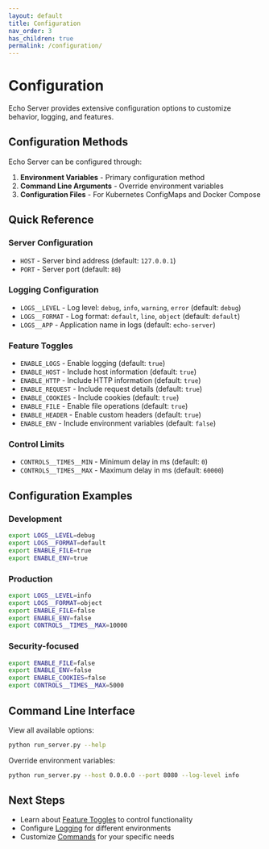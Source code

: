 ```yaml
---
layout: default
title: Configuration
nav_order: 3
has_children: true
permalink: /configuration/
---
```


# Configuration

Echo Server provides extensive configuration options to customize behavior, logging, and features.

## Configuration Methods

Echo Server can be configured through:

1. **Environment Variables** - Primary configuration method
2. **Command Line Arguments** - Override environment variables
3. **Configuration Files** - For Kubernetes ConfigMaps and Docker Compose

## Quick Reference

### Server Configuration
- `HOST` - Server bind address (default: `127.0.0.1`)
- `PORT` - Server port (default: `80`)

### Logging Configuration
- `LOGS__LEVEL` - Log level: `debug`, `info`, `warning`, `error` (default: `debug`)
- `LOGS__FORMAT` - Log format: `default`, `line`, `object` (default: `default`)
- `LOGS__APP` - Application name in logs (default: `echo-server`)

### Feature Toggles
- `ENABLE_LOGS` - Enable logging (default: `true`)
- `ENABLE_HOST` - Include host information (default: `true`)
- `ENABLE_HTTP` - Include HTTP information (default: `true`)
- `ENABLE_REQUEST` - Include request details (default: `true`)
- `ENABLE_COOKIES` - Include cookies (default: `true`)
- `ENABLE_FILE` - Enable file operations (default: `true`)
- `ENABLE_HEADER` - Enable custom headers (default: `true`)
- `ENABLE_ENV` - Include environment variables (default: `false`)

### Control Limits
- `CONTROLS__TIMES__MIN` - Minimum delay in ms (default: `0`)
- `CONTROLS__TIMES__MAX` - Maximum delay in ms (default: `60000`)

## Configuration Examples

### Development
```bash
export LOGS__LEVEL=debug
export LOGS__FORMAT=default
export ENABLE_FILE=true
export ENABLE_ENV=true
```

### Production
```bash
export LOGS__LEVEL=info
export LOGS__FORMAT=object
export ENABLE_FILE=false
export ENABLE_ENV=false
export CONTROLS__TIMES__MAX=10000
```

### Security-focused
```bash
export ENABLE_FILE=false
export ENABLE_ENV=false
export ENABLE_COOKIES=false
export CONTROLS__TIMES__MAX=5000
```

## Command Line Interface

View all available options:
```bash
python run_server.py --help
```

Override environment variables:
```bash
python run_server.py --host 0.0.0.0 --port 8080 --log-level info
```

## Next Steps

- Learn about [Feature Toggles](feature-toggle) to control functionality
- Configure [Logging](loggers) for different environments  
- Customize [Commands](commands) for your specific needs
